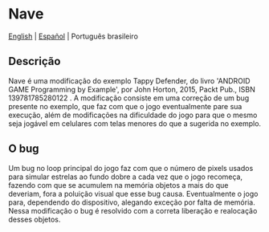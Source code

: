 # Nave
[English](README.md) | [Español](LEEME.md) | Português brasileiro

## Descrição
Nave é uma modificação do exemplo Tappy Defender, do livro 'ANDROID GAME
Programming by Example', por John Horton, 2015, Packt Pub., ISBN
139781785280122 . A modificação consiste em uma correção de um bug presente no
exemplo, que faz com que o jogo eventualmente pare sua execução, além de
modificações na dificuldade do jogo para que o mesmo seja jogável em celulares
com telas menores do que a sugerida no exemplo.

## O bug
Um bug no loop principal do jogo faz com que o número de pixels usados para
simular estrelas ao fundo dobre a cada vez que o jogo recomeça, fazendo com que
se acumulem na memória objetos a mais do que deveriam, fora a poluição visual
que esse bug causa. Eventualmente o jogo para, dependendo do dispositivo,
alegando exceção por falta de memória. Nessa modificação o bug é resolvido com a
correta liberação e realocação desses objetos.

